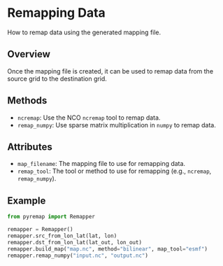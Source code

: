 # Remapping Data

How to remap data using the generated mapping file.

## Overview
Once the mapping file is created, it can be used to remap data from the source
grid to the destination grid.

## Methods
- `ncremap`: Use the NCO `ncremap` tool to remap data.
- `remap_numpy`: Use sparse matrix multiplication in `numpy` to remap data.

## Attributes
- `map_filename`: The mapping file to use for remapping data.
- `remap_tool`: The tool or method to use for remapping (e.g., `ncremap`, `remap_numpy`).

## Example
```python
from pyremap import Remapper

remapper = Remapper()
remapper.src_from_lon_lat(lat, lon)
remapper.dst_from_lon_lat(lat_out, lon_out)
remapper.build_map("map.nc", method="bilinear", map_tool="esmf")
remapper.remap_numpy("input.nc", "output.nc")
```
